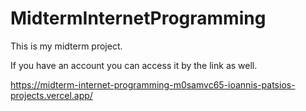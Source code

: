 # MidtermInternetProgramming
 This is my midterm project.

If you have an account you can access it by the link as well.

https://midterm-internet-programming-m0samvc65-ioannis-patsios-projects.vercel.app/

